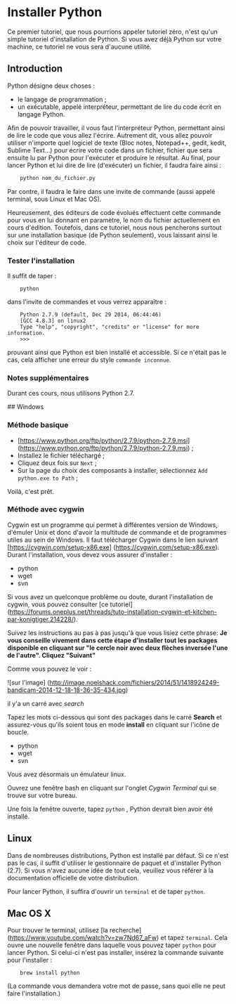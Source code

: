 # Installer Python

Ce premier tutoriel, que nous pourrions appeler tutoriel zéro, n'est qu'un simple tutoriel d'installation de Python.
Si vous avez déjà Python sur votre machine, ce tutoriel ne vous sera d'aucune utilité.

## Introduction

Python désigne deux choses :
* le langage de programmation ;
* un exécutable, appelé interpréteur, permettant de lire du code écrit en langage Python.

Afin de pouvoir travailler, il vous faut l'interpréteur Python, permettant ainsi de lire le code que vous allez l'écrire.
Autrement dit, vous allez pouvoir utiliser n'importe quel logiciel de texte (Bloc notes, Notepad++, gedit, kedit, Sublime Text...)
pour écrire votre code dans un fichier, fichier que sera ensuite lu par Python pour l'exécuter et produire le résultat.
Au final, pour lancer Python et lui dire de lire (d'exécuter) un fichier, il faudra faire ainsi :
```bash
	python nom_du_fichier.py
```
Par contre, il faudra le faire dans une invite de commande (aussi appelé terminal, sous Linux et Mac OS).

Heureusement, des éditeurs de code évolués effectuent cette commande pour vous en lui donnant en paramètre, le nom du fichier actuellement en cours d'édition. Toutefois, dans ce tutoriel, nous nous pencherons surtout sur une installation basique (de Python seulement), vous laissant ainsi le choix sur l'éditeur de code.

### Tester l'installation

Il suffit de taper :
```
	python
```
dans l'invite de commandes et vous verrez apparaître :
```
	Python 2.7.9 (default, Dec 29 2014, 06:44:46) 
	[GCC 4.8.3] on linux2
	Type "help", "copyright", "credits" or "license" for more information.
	>>> 
```
prouvant ainsi que Python est bien installé et accessible. Si ce n'était pas le cas, cela afficher une erreur du style `commande inconnue`.

### Notes supplémentaires

Durant ces cours, nous utilisons Python 2.7.


## Windows

### Méthode basique

* [https://www.python.org/ftp/python/2.7.9/python-2.7.9.msi] (https://www.python.org/ftp/python/2.7.9/python-2.7.9.msi) ;
* Installez le fichier téléchargé ;
* Cliquez deux fois sur `Next` ;
* Sur la page du choix des composants à installer, sélectionnez `Add python.exe to Path` ;

Voilà, c'est prêt.

### Méthode avec cygwin

Cygwin est un programme qui permet à différentes version de Windows, d'émuler Unix et donc d'avoir la multitude de commande et de programmes utiles au sein de Windows. 
Il faut télécharger Cygwin dans le lien suivant [https://cygwin.com/setup-x86.exe] (https://cygwin.com/setup-x86.exe). Durant l'installation, vous devez vous assurer d'installer :
* python
* wget
* svn

Si vous avez un quelconque problème ou doute, durant l'installation de cygwin, vous pouvez consulter [ce tutoriel] (https://forums.oneplus.net/threads/tuto-installation-cygwin-et-kitchen-par-konigtiger.214228/).

Suivez les instructions au pas à pas jusqu'à que vous lisiez cette phrase: **Je vous conseille vivement dans cette étape d'installer tout les packages disponible en cliquant sur "le cercle noir avec deux flèches inversée l'une de l'autre". Cliquez "Suivant"**

Comme vous pouvez le voir :

![sur l'image] (http://image.noelshack.com/fichiers/2014/51/1418924249-bandicam-2014-12-18-18-36-35-434.jpg)

il y'a un carré avec *search* 

Tapez les mots ci-dessous qui sont des packages dans le carré **Search** et assurez-vous qu'ils soient tous en mode **install** en cliquant sur l'icône de boucle.

- python
- wget
- svn

Vous avez désormais un émulateur linux.

Ouvrez une fenêtre bash en cliquant sur l'onglet *Cygwin Terminal* qui se trouve sur votre bureau.

Une fois la fenêtre ouverte, tapez ```python``` , Python devrait bien avoir été installé.

## Linux 

Dans de nombreuses distributions, Python est installé par défaut.
Si ce n'est pas le cas, il suffit d'utiliser le gestionnaire de paquet et d'installer Python (2.7). Si vous n'avez aucune idée de tout cela, veuillez vous référer à la documentation officielle de votre distribution.

Pour lancer Python, il suffira d'ouvrir un `terminal` et de taper `python`.

## Mac OS X

Pour trouver le terminal, utilisez [la recherche] (https://www.youtube.com/watch?v=zw7Nd67_aFw) et tapez `terminal`.
Cela ouvre une nouvelle fenêtre dans laquelle vous pouvez taper `python` pour lancer Python.
Si celui-ci n'est pas installer, insérez la commande suivante pour l'installer :
```
	brew install python
```
(La commande vous demandera votre mot de passe, sans quoi elle ne peut faire l'installation.)




